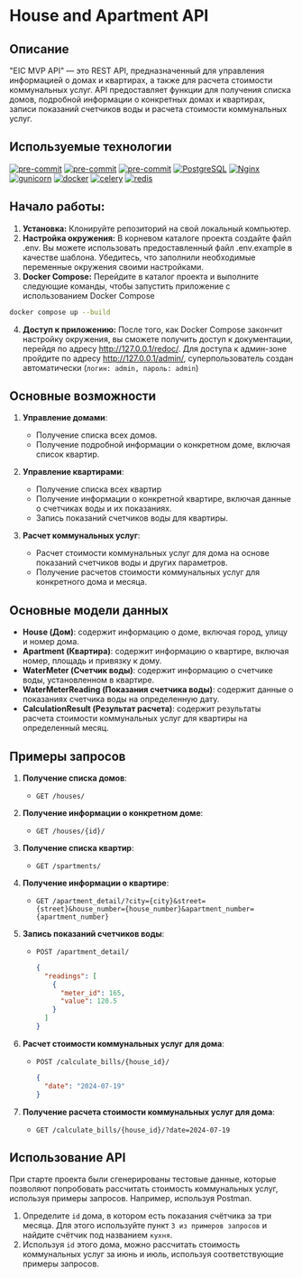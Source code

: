 # House and Apartment API

## Описание

"EIC MVP API" — это REST API, предназначенный для управления
информацией о домах и квартирах, а также для расчета стоимости коммунальных
услуг. API предоставляет функции для получения списка домов, подробной
информации о конкретных домах и квартирах, записи показаний счетчиков воды и
расчета стоимости коммунальных услуг.

## Используемые технологии

[![pre-commit](https://img.shields.io/badge/Python-3.11-3776AB?logo=python&logoColor=white)](https://www.python.org/downloads/release/python-3111/)
[![pre-commit](https://img.shields.io/badge/Django-5.0-092E20?logo=django&logoColor=white)](https://docs.djangoproject.com/en/4.2/releases/3.2/)
[![pre-commit](https://img.shields.io/badge/Django_REST_framework-3.15-800000?logo=djangorestramework&logoColor=white)](https://www.django-rest-framework.org/community/3.12-announcement/)
[![PostgreSQL](https://img.shields.io/badge/-PostgreSQL-464646?style=flat-square&logo=PostgreSQL)](https://www.postgresql.org/)
[![Nginx](https://img.shields.io/badge/-NGINX-464646?style=flat-square&logo=NGINX)](https://nginx.org/ru/)
[![gunicorn](https://img.shields.io/badge/-gunicorn-464646?style=flat-square&logo=gunicorn)](https://gunicorn.org/)
[![docker](https://img.shields.io/badge/-Docker-464646?style=flat-square&logo=docker)](https://www.docker.com/)
[![celery](https://img.shields.io/badge/celery-5.4-37814A?logo=celery&logoColor=white)](https://docs.celeryq.dev/en/stable/django/first-steps-with-django.html)
[![redis](https://img.shields.io/badge/redis-5.0-DC382D?logo=redis&logoColor=white)](https://redis-py.readthedocs.io/en/stable/)

## Начало работы:

1. **Установка:** Клонируйте репозиторий на свой локальный компьютер.
2. **Настройка окружения:** В корневом каталоге проекта создайте файл .env. Вы
   можете использовать предоставленный файл .env.example в качестве шаблона.
   Убедитесь, что заполнили необходимые переменные окружения своими
   настройками.
3. **Docker Compose:** Перейдите в каталог проекта и выполните следующие
   команды, чтобы запустить приложение с использованием Docker Compose

```bash
docker compose up --build
```

4. **Доступ к приложению:** После того, как Docker Compose закончит настройку
   окружения, вы сможете получить доступ к документации, перейдя по
   адресу http://127.0.0.1/redoc/. 
   Для доступа к админ-зоне пройдите по адресу http://127.0.0.1/admin/, суперпользователь создан автоматически (`логин: admin, пароль:
   admin`)

## Основные возможности

1. **Управление домами**:
    - Получение списка всех домов.
    - Получение подробной информации о конкретном доме, включая список квартир.

2. **Управление квартирами**:
    - Получение списка всех квартир
    - Получение информации о конкретной квартире, включая данные о счетчиках
      воды и их показаниях.
    - Запись показаний счетчиков воды для квартиры.

3. **Расчет коммунальных услуг**:
    - Расчет стоимости коммунальных услуг для дома на основе показаний
      счетчиков воды и других параметров.
    - Получение расчетов стоимости коммунальных услуг для конкретного дома и
      месяца.

## Основные модели данных

- **House (Дом)**: содержит информацию о доме, включая город, улицу и номер
  дома.
- **Apartment (Квартира)**: содержит информацию о квартире, включая номер,
  площадь и привязку к дому.
- **WaterMeter (Счетчик воды)**: содержит информацию о счетчике воды,
  установленном в квартире.
- **WaterMeterReading (Показания счетчика воды)**: содержит данные о показаниях
  счетчика воды на определенную дату.
- **CalculationResult (Результат расчета)**: содержит результаты расчета
  стоимости коммунальных услуг для квартиры на определенный месяц.

## Примеры запросов

1. **Получение списка домов**:
    - `GET /houses/`

2. **Получение информации о конкретном доме**:
    - `GET /houses/{id}/`
   
3. **Получение списка квартир**:
    - `GET /spartments/`

4. **Получение информации о квартире**:
    - `GET /apartment_detail/?city={city}&street={street}&house_number={house_number}&apartment_number={apartment_number}`

5. **Запись показаний счетчиков воды**:
    - `POST /apartment_detail/`
      ```json
      {
        "readings": [
          {
            "meter_id": 165,
            "value": 120.5
          }
        ]
      }
      ```

5. **Расчет стоимости коммунальных услуг для дома**:
    - `POST /calculate_bills/{house_id}/`
      ```json
      {
        "date": "2024-07-19"
      }
      ```

6. **Получение расчета стоимости коммунальных услуг для дома**:
    - `GET /calculate_bills/{house_id}/?date=2024-07-19`

## Использование API

При старте проекта были сгенерированы тестовые данные, которые позволяют
попробовать рассчитать стоимость коммунальных услуг, используя примеры
запросов. Например, используя Postman.

1. Определите `id` дома, в котором есть показания счётчика за три месяца. Для
   этого используйте пункт `3 из примеров запросов` и найдите счётчик под
   названием `кухня`.
2. Используя `id` этого дома, можно рассчитать стоимость коммунальных услуг за
   июнь и июль, используя соответствующие примеры запросов.